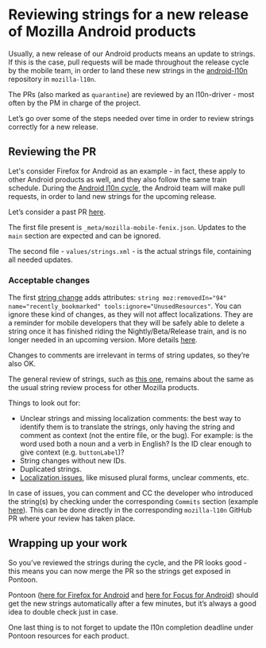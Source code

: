 # Reviewing strings for a new release of Mozilla Android products

Usually, a new release of our Android products means an update to strings. If this is the case, pull requests will be made throughout the release cycle by the mobile team, in order to land these new strings in the [android-l10n](https://github.com/mozilla-l10n/android-l10n) repository in `mozilla-l10n`.

The PRs (also marked as `quarantine`) are reviewed by an l10n-driver - most often by the PM in charge of the project.

Let’s go over some of the steps needed over time in order to review strings correctly for a new release.

## Reviewing the PR

Let's consider Firefox for Android as an example - in fact, these apply to other Android products as well, and they also follow the same train schedule. During the [Android l10n cycle](https://docs.google.com/spreadsheets/d/1hER_w7pOsWSjeBaUqMd_9ClYCCGlwc4jaFYpcBvFE8g/edit#gid=1960046531), the Android team will make pull requests, in order to land new strings for the upcoming release.

Let’s consider a past PR [here](https://github.com/mozilla-l10n/android-l10n/pull/391/files).

The first file present is `_meta/mozilla-mobile-fenix.json`. Updates to the `main` section are expected and can be ignored.

The second file - `values/strings.xml` - is the actual strings file, containing all needed updates.

### Acceptable changes

The first [string change](https://github.com/mozilla-l10n/android-l10n/pull/391/files#diff-b8d7151f11faa90ad8cfbb96437f96d05602954aa79c1145cb3232f6a5eb6d38R52) adds attributes: `string moz:removedIn="94" name="recently_bookmarked" tools:ignore="UnusedResources"`. You can ignore these kind of changes, as they will not affect localizations. They are a reminder for mobile developers that they will be safely able to delete a string once it has finished riding the Nightly/Beta/Release train, and is no longer needed in an upcoming version. More details [here](https://github.com/mozilla-mobile/fenix/wiki/Removing-strings).

Changes to comments are irrelevant in terms of string updates, so they’re also OK.

The general review of strings, such as [this one](https://github.com/mozilla-l10n/android-l10n/pull/391/files#diff-b8d7151f11faa90ad8cfbb96437f96d05602954aa79c1145cb3232f6a5eb6d38R662), remains about the same as the usual string review process for other Mozilla products.

Things to look out for:
* Unclear strings and missing localization comments: the best way to identify them is to translate the strings, only having the string and comment as context (not the entire file, or the bug). For example: is the word used both a noun and a verb in English? Is the ID clear enough to give context (e.g. `buttonLabel`)?
* String changes without new IDs.
* Duplicated strings.
* [Localization issues](https://developer.mozilla.org/en-US/docs/Mozilla/Localization/Localization_content_best_practices), like misused plural forms, unclear comments, etc.

In case of issues, you can comment and CC the developer who introduced the string(s) by checking under the corresponding `Commits` section (example [here](https://github.com/mozilla-l10n/android-l10n/pull/391/commits)). This can be done directly in the corresponding `mozilla-l10n` GitHub PR where your review has taken place.

## Wrapping up your work

So you’ve reviewed the strings during the cycle, and the PR looks good - this means you can now merge the PR so the strings get exposed in Pontoon.

Pontoon ([here for Firefox for Android](https://pontoon.mozilla.org/projects/firefox-for-android/) and [here for Focus for Android](https://pontoon.mozilla.org/projects/focus-for-android/)) should get the new strings automatically after a few minutes, but it’s always a good idea to double check just in case.

One last thing is to not forget to update the l10n completion deadline under Pontoon resources for each product.
